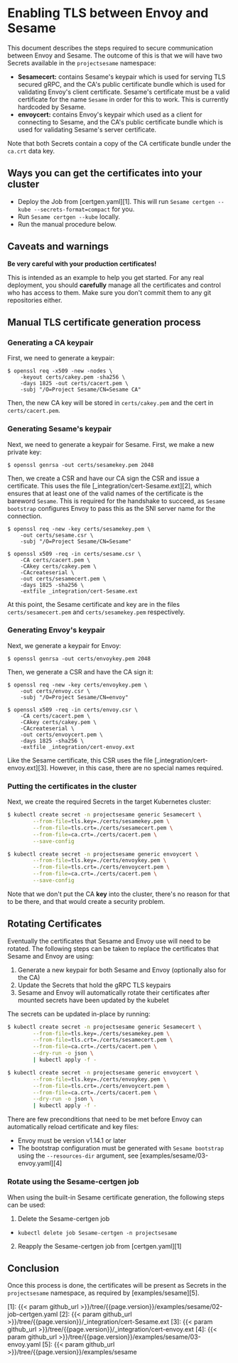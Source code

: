 # Enabling TLS between Envoy and Sesame

This document describes the steps required to secure communication between Envoy and Sesame.
The outcome of this is that we will have two Secrets available in the `projectsesame` namespace:

- **Sesamecert:** contains Sesame's keypair which is used for serving TLS secured gRPC, and the CA's public certificate bundle which is used for validating Envoy's client certificate.
Sesame's certificate must be a valid certificate for the name `Sesame` in order for this to work.
This is currently hardcoded by Sesame.
- **envoycert:** contains Envoy's keypair which used as a client for connecting to Sesame, and the CA's public certificate bundle which is used for validating Sesame's server certificate.

Note that both Secrets contain a copy of the CA certificate bundle under the `ca.crt` data key.

## Ways you can get the certificates into your cluster

- Deploy the Job from [certgen.yaml][1].
This will run `Sesame certgen --kube --secrets-format=compact` for you.
- Run `Sesame certgen --kube` locally.
- Run the manual procedure below.

## Caveats and warnings

**Be very careful with your production certificates!**

This is intended as an example to help you get started.
For any real deployment, you should **carefully** manage all the certificates and control who has access to them.
Make sure you don't commit them to any git repositories either.

## Manual TLS certificate generation process

### Generating a CA keypair

First, we need to generate a keypair:

```
$ openssl req -x509 -new -nodes \
    -keyout certs/cakey.pem -sha256 \
    -days 1825 -out certs/cacert.pem \
    -subj "/O=Project Sesame/CN=Sesame CA"
```

Then, the new CA key will be stored in `certs/cakey.pem` and the cert in `certs/cacert.pem`.

### Generating Sesame's keypair

Next, we need to generate a keypair for Sesame.
First, we make a new private key:

```
$ openssl genrsa -out certs/sesamekey.pem 2048
```

Then, we create a CSR and have our CA sign the CSR and issue a certificate.
This uses the file [_integration/cert-Sesame.ext][2], which ensures that at least one of the valid names of the certificate is the bareword `Sesame`.
This is required for the handshake to succeed, as `Sesame bootstrap` configures Envoy to pass this as the SNI server name for the connection.

```
$ openssl req -new -key certs/sesamekey.pem \
	-out certs/sesame.csr \
	-subj "/O=Project Sesame/CN=Sesame"

$ openssl x509 -req -in certs/sesame.csr \
    -CA certs/cacert.pem \
    -CAkey certs/cakey.pem \
    -CAcreateserial \
    -out certs/sesamecert.pem \
    -days 1825 -sha256 \
    -extfile _integration/cert-Sesame.ext
```

At this point, the Sesame certificate and key are in the files `certs/sesamecert.pem` and `certs/sesamekey.pem` respectively.

### Generating Envoy's keypair

Next, we generate a keypair for Envoy:

```
$ openssl genrsa -out certs/envoykey.pem 2048
```

Then, we generate a CSR and have the CA sign it:

```
$ openssl req -new -key certs/envoykey.pem \
	-out certs/envoy.csr \
	-subj "/O=Project Sesame/CN=envoy"

$ openssl x509 -req -in certs/envoy.csr \
    -CA certs/cacert.pem \
    -CAkey certs/cakey.pem \
    -CAcreateserial \
    -out certs/envoycert.pem \
    -days 1825 -sha256 \
    -extfile _integration/cert-envoy.ext
```

Like the Sesame certificate, this CSR uses the file [_integration/cert-envoy.ext][3].
However, in this case, there are no special names required.

### Putting the certificates in the cluster

Next, we create the required Secrets in the target Kubernetes cluster:

```bash
$ kubectl create secret -n projectsesame generic Sesamecert \
        --from-file=tls.key=./certs/sesamekey.pem \
        --from-file=tls.crt=./certs/sesamecert.pem \
        --from-file=ca.crt=./certs/cacert.pem \
        --save-config

$ kubectl create secret -n projectsesame generic envoycert \
        --from-file=tls.key=./certs/envoykey.pem \
        --from-file=tls.crt=./certs/envoycert.pem \
        --from-file=ca.crt=./certs/cacert.pem \
        --save-config
```

Note that we don't put the CA **key** into the cluster, there's no reason for that to be there, and that would create a security problem.

## Rotating Certificates

Eventually the certificates that Sesame and Envoy use will need to be rotated.
The following steps can be taken to replace the certificates that Sesame and Envoy are using:

1. Generate a new keypair for both Sesame and Envoy (optionally also for the CA)
2. Update the Secrets that hold the gRPC TLS keypairs
3. Sesame and Envoy will automatically rotate their certificates after mounted secrets have been updated by the kubelet

The secrets can be updated in-place by running:

```bash
$ kubectl create secret -n projectsesame generic Sesamecert \
        --from-file=tls.key=./certs/sesamekey.pem \
        --from-file=tls.crt=./certs/sesamecert.pem \
        --from-file=ca.crt=./certs/cacert.pem \
        --dry-run -o json \
        | kubectl apply -f -

$ kubectl create secret -n projectsesame generic envoycert \
        --from-file=tls.key=./certs/envoykey.pem \
        --from-file=tls.crt=./certs/envoycert.pem \
        --from-file=ca.crt=./certs/cacert.pem \
        --dry-run -o json \
        | kubectl apply -f -
```

There are few preconditions that need to be met before Envoy can automatically reload certificate and key files:

- Envoy must be version v1.14.1 or later
- The bootstrap configuration must be generated with `Sesame bootstrap` using the `--resources-dir` argument, see [examples/sesame/03-envoy.yaml][4]

### Rotate using the Sesame-certgen job

When using the built-in Sesame certificate generation, the following steps can be used:

1. Delete the Sesame-certgen job
 - `kubectl delete job Sesame-certgen -n projectsesame`
2. Reapply the Sesame-certgen job from [certgen.yaml][1]

## Conclusion

Once this process is done, the certificates will be present as Secrets in the `projectsesame` namespace, as required by
[examples/sesame][5].

[1]: {{< param github_url >}}/tree/{{page.version}}/examples/sesame/02-job-certgen.yaml
[2]: {{< param github_url >}}/tree/{{page.version}}/_integration/cert-Sesame.ext
[3]: {{< param github_url >}}/tree/{{page.version}}/_integration/cert-envoy.ext
[4]: {{< param github_url >}}/tree/{{page.version}}/examples/sesame/03-envoy.yaml
[5]: {{< param github_url >}}/tree/{{page.version}}/examples/sesame
